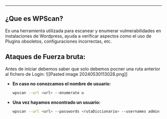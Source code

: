 
---
## ¿Que es WPScan? 

Es una herramienta utilizada para escanear y enumerar vulmerabilidades en instalaciones de Wordpress, ayuda a verificar aspectos como el uso de Plugins obsoletos, configuraciones incorrectas, etc.


## Ataques de Fuerza bruta:
Antes de iniciar debemos saber que solo debemos pocner una ruta anterior al fichero de Login:
![[Pasted image 20240530113028.png]]

- **En caso no conozcamos el nombre de usuario:**
	```bash
	wpscan --url <url> --enumerate u
	```

- **Una vez hayamos encontrado un usuario:**
	```bash
	wpscan --url <url> --passwords <rutaDiccionario> --usernames admin
	```
	